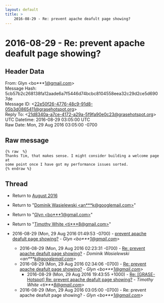 ```yaml
---
layout: default
title: >
    2016-08-29 - Re: prevent apache deafult page showing?
---
```


# 2016-08-29 - Re: prevent apache deafult page showing?

## Header Data

From: Glyn \<bo***1@gmail.com\><br>
Message Hash: 5cb57b2c268138fa12aade6a7f5446d74bcbc8104558eea32c29d2ce5d6907de<br>
Message ID: \<22e50f26-4776-48c9-91d8-05b3d0865411@grasehotspot.org\><br>
Reply To: \<21d8340a-a7ce-4172-a29a-5f9fa90e0c23@grasehotspot.org\><br>
UTC Datetime: 2016-08-29 03:05:00 UTC<br>
Raw Date: Mon, 29 Aug 2016 03:05:00 -0700<br>

## Raw message

```
{% raw  %}
Thanks Tim, that makes sense. I might consider building a welcome page at 
some point once I have got my performance issues sorted.
{% endraw %}
```

## Thread

+ Return to [August 2016](/archive/2016/08)

+ Return to "[Dominik Wasielewski <an***k<span>@</span>googlemail.com>](/authors/an___k_at_googlemail_com)"
+ Return to "[Glyn <bo***1<span>@</span>gmail.com>](/authors/bo___1_at_gmail_com)"
+ Return to "[Timothy White <ti***8<span>@</span>gmail.com>](/authors/ti___8_at_gmail_com)"

+ 2016-08-29 (Mon, 29 Aug 2016 01:49:53 -0700) - [prevent apache deafult page showing?](/archive/2016/08/92b85cca293dd9a17dbbe78d287d2bebdd6528e4c39ed9cfb77a1dd537ba727b) - _Glyn \<bo***1@gmail.com\>_
  + 2016-08-29 (Mon, 29 Aug 2016 02:23:31 -0700) - [Re: prevent apache deafult page showing?](/archive/2016/08/eea9d2d42984d33a9542d70cc34f62fb1741a16661856137d3b51b88251b80fa) - _Dominik Wasielewski \<an***k@googlemail.com\>_
  + 2016-08-29 (Mon, 29 Aug 2016 02:34:06 -0700) - [Re: prevent apache deafult page showing?](/archive/2016/08/9eadea6ddbea7646e5e49f17db314ac84166d87ea31d5d20cfefc3aa5a7076ab) - _Glyn \<bo***1@gmail.com\>_
    + 2016-08-29 (Mon, 29 Aug 2016 19:43:55 +1000) - [Re: [GRASE-Hotspot] Re: prevent apache deafult page showing?](/archive/2016/08/e93d9d92b34f88fdd69c0702fac1f29d5fd9b0c528b5b752057417669c0f50c1) - _Timothy White \<ti***8@gmail.com\>_
  + 2016-08-29 (Mon, 29 Aug 2016 03:05:00 -0700) - Re: prevent apache deafult page showing? - _Glyn \<bo***1@gmail.com\>_

